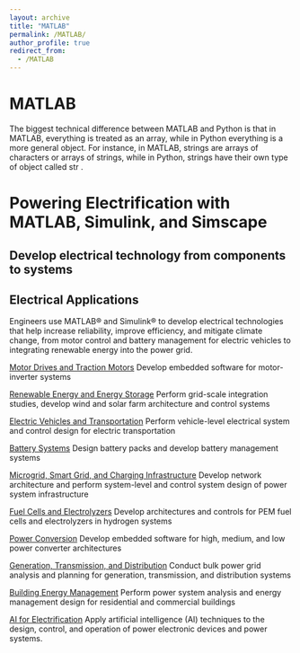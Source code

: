 ```yaml
---
layout: archive
title: "MATLAB"
permalink: /MATLAB/
author_profile: true
redirect_from:
  - /MATLAB
---
```


MATLAB
======
The biggest technical difference between MATLAB and Python is that in MATLAB, everything is treated as an array, while in Python everything is a more general object. For instance, in MATLAB, strings are arrays of characters or arrays of strings, while in Python, strings have their own type of object called str .


Powering Electrification with MATLAB, Simulink, and Simscape
======
Develop electrical technology from components to systems
---
Electrical Applications
---
Engineers use MATLAB® and Simulink® to develop electrical technologies that help increase reliability, improve efficiency, and mitigate climate change, from motor control and battery management for electric vehicles to integrating renewable energy into the power grid.

[Motor Drives and Traction Motors](https://uk.mathworks.com/solutions/electrification/motor-drives-traction-motors.html)
Develop embedded software for motor-inverter systems

[Renewable Energy and Energy Storage](https://uk.mathworks.com/solutions/electrification/renewable-energy-energy-storage.html)
Perform grid-scale integration studies, develop wind and solar farm architecture and control systems

 	
[Electric Vehicles and Transportation](https://uk.mathworks.com/solutions/electrification/electric-vehicles-transportation.html)
Perform vehicle-level electrical system and control design for electric transportation

[Battery Systems](https://uk.mathworks.com/solutions/electrification/battery-systems.html)
Design battery packs and develop battery management systems

[Microgrid, Smart Grid, and Charging Infrastructure](https://uk.mathworks.com/solutions/electrification/microgrid-smart-grid-charging-infrastructure.html)
Develop network architecture and perform system-level and control system design of power system infrastructure

[Fuel Cells and Electrolyzers](https://uk.mathworks.com/solutions/electrification/fuel-cells-electrolyzers.html)
Develop architectures and controls for PEM fuel cells and electrolyzers in hydrogen systems

[Power Conversion](https://uk.mathworks.com/solutions/electrification/power-conversion-control.html)
Develop embedded software for high, medium, and low power converter architectures

[Generation, Transmission, and Distribution](https://uk.mathworks.com/solutions/electrification/generation-transmission-distribution.html)
Conduct bulk power grid analysis and planning for generation, transmission, and distribution systems

[Building Energy Management](https://uk.mathworks.com/solutions/electrification/building-energy-management.html)
Perform power system analysis and energy management design for residential and commercial buildings
	
[AI for Electrification](https://uk.mathworks.com/solutions/electrification/artificial-intelligence.html)
Apply artificial intelligence (AI) techniques to the design, control, and operation of power electronic devices and power systems.

